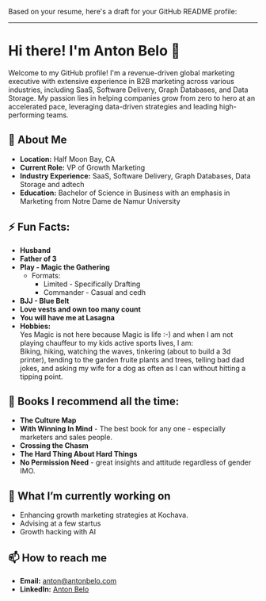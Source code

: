 Based on your resume, here's a draft for your GitHub README profile:

---

# Hi there! I'm Anton Belo 👋

Welcome to my GitHub profile! I'm a revenue-driven global marketing executive with extensive experience in B2B marketing across various industries, including SaaS, Software Delivery, Graph Databases, and Data Storage. My passion lies in helping companies grow from zero to hero at an accelerated pace, leveraging data-driven strategies and leading high-performing teams.

## 🚀 About Me

- **Location:** Half Moon Bay, CA
- **Current Role:** VP of Growth Marketing 
- **Industry Experience:** SaaS, Software Delivery, Graph Databases, Data Storage and adtech
- **Education:** Bachelor of Science in Business with an emphasis in Marketing from Notre Dame de Namur University

## ⚡ Fun Facts: 
- **Husband**
- **Father of 3**
- **Play - Magic the Gathering**
  - Formats:
    - Limited - Specifically Drafting
    - Commander - Casual and cedh    
- **BJJ - Blue Belt** 
- **Love vests and own too many count**
- **You will have me at Lasagna**
- **Hobbies:**
<br/>Yes Magic is not here because Magic is life :-) and when I am not playing chauffeur to my kids active sports lives, I am:<br/> 
Biking, hiking, watching the waves, tinkering (about to build a 3d printer), tending to the garden fruite plants and trees, telling bad dad jokes, and asking my wife for a dog as often as I can without hitting a tipping point.
 
## 📖 Books I recommend all the time: 
- **The Culture Map**
- **With Winning In Mind** - The best book for any one - especially marketers and sales people.
- **Crossing the Chasm**
- **The Hard Thing About Hard Things**
- **No Permission Need** - great insights and attitude regardless of gender IMO. 

## 🌱 What I’m currently working on
- Enhancing growth marketing strategies at Kochava.
- Advising at a few startus 
- Growth hacking with AI

## 📫 How to reach me
- **Email:** [anton@antonbelo.com](mailto:anton@antonbelo.com)
- **LinkedIn:** [Anton Belo](https://www.linkedin.com/in/antonbelo/)
